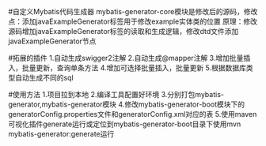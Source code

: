 #自定义Mybatis代码生成器
mybatis-generator-core模块是修改后的源码，修改点：添加javaExampleGenerator标签用于修改example实体类的位置
原理：修改源码增加javaExampleGenerator标签的读取和生成逻辑，修改dtd文件添加javaExampleGenerator节点

#拓展的插件
1.自动生成swigger2注解
2.自动生成@mapper注解
3.增加批量插入，批量更新，查询单条方法
4.增加可选择批量插入，批量更新
5.根据数据库类型自动生成不同的sql

#使用方法
1.项目拉到本地
2.编译工具配置好环境
3.分别打包mybatis-generator,mybatis-generator模块
4.修改mybatis-generator-boot模块下的generatorConfig.properties文件和generatorConfig.xml对应的表
5.使用maven可视化插件generate运行或定位到mybatis-generator-boot目录下使用mvn mybatis-generator:generate运行
